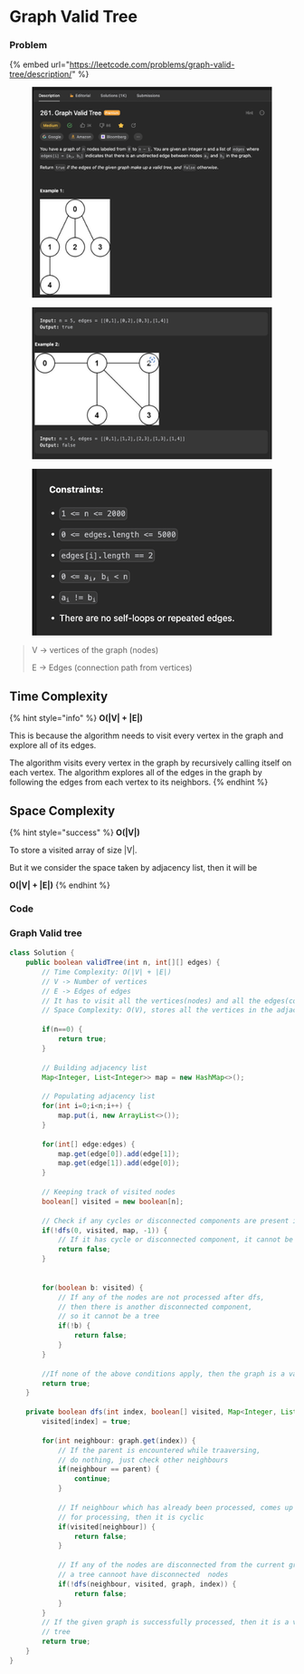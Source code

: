 # Graph Valid Tree

### Problem

{% embed url="https://leetcode.com/problems/graph-valid-tree/description/" %}

<figure><img src="../../.gitbook/assets/image (76).png" alt=""><figcaption></figcaption></figure>

<figure><img src="../../.gitbook/assets/image (56).png" alt=""><figcaption></figcaption></figure>

<figure><img src="../../.gitbook/assets/image (3).png" alt=""><figcaption></figcaption></figure>

> V -> vertices of the graph (nodes)
>
> E -> Edges (connection path from vertices)

## Time Complexity

{% hint style="info" %}
**O(|V| + |E|)**

This is because the algorithm needs to visit every vertex in the graph and explore all of its edges.

The algorithm visits every vertex in the graph by recursively calling itself on each vertex. The algorithm explores all of the edges in the graph by following the edges from each vertex to its neighbors.
{% endhint %}

## Space Complexity

{% hint style="success" %}
**O(|V|)**

To store a visited array of size |V|.

But it we consider the space taken by adjacency list, then it will be&#x20;

**O(|V| + |E|)**
{% endhint %}

### Code

### Graph Valid tree

```java
class Solution {
    public boolean validTree(int n, int[][] edges) {
        // Time Complexity: O(|V| + |E|)
        // V -> Number of vertices
        // E -> Edges of edges
        // It has to visit all the vertices(nodes) and all the edges(connections)
        // Space Complexity: O(V), stores all the vertices in the adjacency list
        
        if(n==0) {
            return true;
        }

        // Building adjacency list
        Map<Integer, List<Integer>> map = new HashMap<>();

        // Populating adjacency list
        for(int i=0;i<n;i++) {
            map.put(i, new ArrayList<>());
        }

        for(int[] edge:edges) {
            map.get(edge[0]).add(edge[1]);
            map.get(edge[1]).add(edge[0]);
        }
        
        // Keeping track of visited nodes
        boolean[] visited = new boolean[n];

        // Check if any cycles or disconnected components are present in graph
        if(!dfs(0, visited, map, -1)) {
            // If it has cycle or disconnected component, it cannot be a tree
            return false;
        }

      
        for(boolean b: visited) {
            // If any of the nodes are not processed after dfs, 
            // then there is another disconnected component, 
            // so it cannot be a tree
            if(!b) {
                return false;
            }
        }

        //If none of the above conditions apply, then the graph is a valid tree
        return true;
    }

    private boolean dfs(int index, boolean[] visited, Map<Integer, List<Integer>> graph, int parent) {
        visited[index] = true;

        for(int neighbour: graph.get(index)) {
            // If the parent is encountered while traaversing, 
            // do nothing, just check other neighbours
            if(neighbour == parent) {
                continue;
            }

            // If neighbour which has already been processed, comes up again
            // for processing, then it is cyclic
            if(visited[neighbour]) {
                return false;
            }

            // If any of the nodes are disconnected from the current graph, 
            // a tree cannoot have disconnected  nodes
            if(!dfs(neighbour, visited, graph, index)) {
                return false;
            }
        }
        // If the given graph is successfully processed, then it is a valid graph 
        // tree
        return true;
    }
}
```
